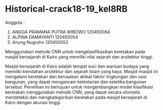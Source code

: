 # Historical-crack18-19_kel8RB
Anggota :
1. ANGGA PRAMANA PUTRA WIBOWO 120450084
2. ALPINA DAMAYANTI 120450054
3. Anung Nugroho 120450052

Menggunakan metode CNN untuk mengklasifikasikan keretakan pada masjid bersejarah di Kairo yang memiliki nilai sejarah dan arsitektur tinggi.

Masjid bersejarah di Kairo adalah tempat suci dan warisan budaya yang memiliki keindahan arsitektur dan sejarah Islam yang kaya.
Masjid-masjid ini mengalami keretakan dan kerusakan akibat faktor lingkungan dan usia bangunan, yang dapat mengancam kelestarian dan estetika bangunan tersebut.
Penelitian ini bertujuan untuk mengembangkan model klasifikasi keretakan menggunakan metode CNN, yang dapat secara otomatis mendeteksi dan mengkategorikan keretakan pada masjid bersejarah di Kairo dengan akurasi tinggi.
